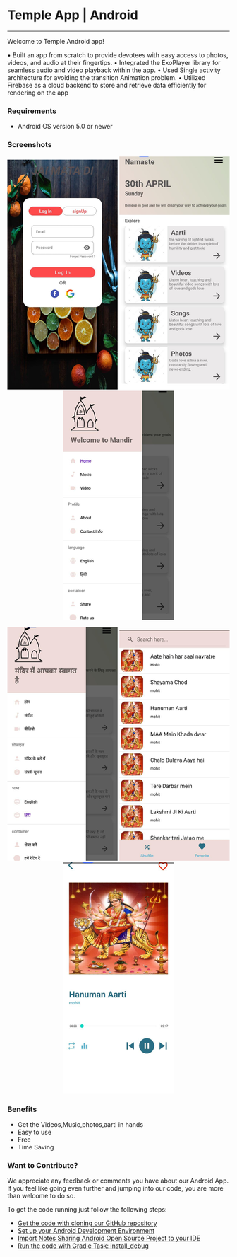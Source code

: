 # **Temple App | Android**
---

Welcome to Temple Android app!

• Built an app from scratch to provide devotees with easy access to photos, videos, and audio at their fingertips.
• Integrated the ExoPlayer library for seamless audio and video playback within the app.
• Used Single activity architecture for avoiding the transition Animation problem.
• Utilized Firebase as a cloud backend to store and retrieve data efficiently for rendering on the app

### Requirements

- Android OS version 5.0 or newer

### Screenshots

<p align="center">
  <img src="Imagess/login.jpeg" width="250" />
  <img src="Imagess/home.jpeg" width="250" />
  <img src="Imagess/menu_en.jpeg" width="250" />
</p>

<p align="center">
  <img src="Imagess/menu_in.jpeg" width="250" />
  <img src="Imagess/music.jpeg" width="250" /> 
  <img src="Imagess/Player.jpeg" width="250" />
</p>

### Benefits
- Get the Videos,Music,photos,aarti in hands
- Easy to use
- Free
- Time Saving

### Want to Contribute?

We appreciate any feedback or comments you have about our Android App. If you feel like going even further and jumping into our code, you are more than welcome to do so.

To get the code running just follow the following steps:

- [Get the code with cloning our GitHub repository](https://help.github.com/articles/cloning-a-repository)
- [Set up your Android Development Environment](https://developer.android.com/topic/instant-apps/getting-started/setup.html)
- [Import Notes Sharing Android Open Source Project to your IDE](https://developer.android.com/studio/projects/create-project.html#ImportAProject)
- [Run the code with Gradle Task: install_debug](https://developer.android.com/studio/run/index.html#gradle-console)
